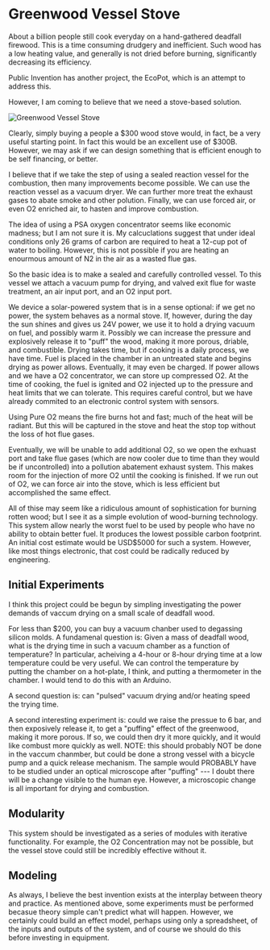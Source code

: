 # Greenwood Vessel Stove

About a billion people still cook everyday on a hand-gathered deadfall firewood. This is a time consuming drudgery and inefficient. Such wood has a low heating value,
and generally is not dried before burning, significantly decreasing its efficiency. 

Public Invention has another project, the EcoPot, which is an attempt to address this.

However, I am coming to believe that we need a stove-based solution.

![Greenwood Vessel Stove](https://user-images.githubusercontent.com/5296671/108615867-ead13080-73cd-11eb-8f05-7f80aa301f08.png)

Clearly, simply buying a people a $300 wood stove would, in fact, be a very useful starting point. In fact this would be an excellent use of $300B.
However, we may ask if we can design something that is efficient enough to be self financing, or better.

I believe that if we take the step of using a sealed reaction vessel for the combustion, then many improvements become possible.
We can use the reaction vessel as a vacuum dryer. We can further more treat the exhaust gases to abate smoke and other polution. Finally,
we can use forced air, or even O2 enriched air, to hasten and improve combustion.

The idea of using a PSA oxygen concentrator seems like economic madness; but I am not sure it is. My calcuclations suggest that under ideal conditions
only 26 grams of carbon are required to heat a 12-cup pot of water to boiling. However, this is not possible if you are heating an enourmous amount
of N2 in the air as a wasted flue gas.

So the basic idea is to make a sealed and carefully controlled vessel. To this vessel we attach a vacuum pump for drying, and valved exit 
flue for waste treatment, an air input port, and an O2 input port.

We device a solar-powered system that is in a sense optional: if we get no power, the system behaves as a normal stove. If, however, during the day
the sun shines and gives us 24V power, we use it to hold a drying vacuum on fuel, and possibly warm it. Possibly we can increase the pressure and
explosively release it to "puff" the wood, making it more porous, driable, and combustible. Drying takes time, but if cooking is a daily process,
we have time. Fuel is placed in the chamber in an untreated state and begins drying as power allows. Eventually, it may even be charged. If power allows 
and we have a O2 concentrator, we can store up compressed O2. At the time of cooking, the fuel is ignited and O2 injected up to the pressure and 
heat limits that we can tolerate. This requires careful control, but we have already commited to an electronic control system with sensors.

Using Pure O2 means the fire burns hot and fast; much of the heat will be radiant. But this will be captured in the stove and heat the stop top
without the loss of hot flue gases.

Eventually, we will be unable to add additional O2, so we open the exhuast port and take flue gases (which are now cooler due to time than they
would be if uncontrolled) into a pollution abatement exhaust system. This makes room for the injection of more O2 until the cooking is finished.
If we run out of O2, we can force air into the stove, which is less efficient but accomplished the same effect.

All of thise may seem like a ridiculous amount of sophistication for burning rotten wood; but I see it as a simple evolution of wood-burning technology.
This system allow nearly the worst fuel to be used by people who have no ability to obtain better fuel. It produces the lowest possible carbon footprint.
An initial cost estimate would be USD$5000 for such a system. However, like most things electronic, that cost could be radically reduced by engineering.

## Initial  Experiments

I think this project could be begun by simpling investigating the power demands of vaccum drying on a small scale of deadfall wood.

For less than $200, you can buy a vacuum chanber used to degassing silicon molds. A fundamenal question is: Given a mass of deadfall wood, what is the drying time in such a vacuum chamber as a function of temperature?  In particular, acheiving a 4-hour or 8-hour drying time at a low temperature could be very useful. We can
control the temperature by putting the chamber on a hot-plate, I think, and putting a thermometer in the chamber. I would tend to do this with an Arduino.

A second question is: can "pulsed" vacuum drying and/or heating speed the trying time.

A second interesting experiment is: could we raise the pressue to 6 bar, and then exposively release it, to get a "puffing" effect of the 
greenwood, making it more porous. If so, we could then dry it more quickly, and it would like combust more quickly as well. NOTE: this should probably NOT be done in the vaccum chanmber, but could be done a strong vessel with a bicycle pump and a quick release mechanism.  The sample would PROBABLY have to be 
studied under an optical microscope after "puffing" --- I doubt there will be a change visible to the human eye. However, a microscopic change is 
all important for drying and combustion.

## Modularity

This system should be investigated as a series of modules with iterative functionality. For example, the O2 Concentration may not be possible,
but the vessel stove could still be incredibly effective without it.

## Modeling

As always, I believe the best invention exists at the interplay between theory and practice. As mentioned above, some experiments must be performed
becasue theory simple can't predict what will happen. However, we certainly could build an effect model, perhaps using only a spreadsheet,
of the inputs and outputs of the system, and of course we should do this before investing in equipment.

